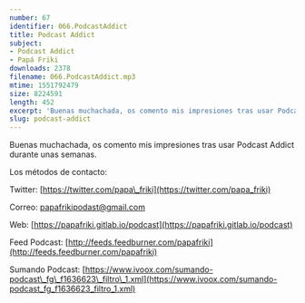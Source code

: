 ```yaml
---
number: 67
identifier: 066.PodcastAddict
title: Podcast Addict
subject:
- Podcast Addict
- Papá Friki
downloads: 2378
filename: 066.PodcastAddict.mp3
mtime: 1551792479
size: 8224591
length: 452
excerpt: 'Buenas muchachada, os comento mis impresiones tras usar Podcast Addict durante unas semanas.  '
slug: podcast-addict
---
```

Buenas muchachada, os comento mis impresiones tras usar Podcast Addict durante unas semanas.

Los métodos de contacto:

Twitter: [https://twitter.com/papa\_friki](https://twitter.com/papa_friki)

Correo: [papafrikipodast@gmail.com](https://archive.org/details/papafrikipodast@gmail.com)

Web: [https://papafriki.gitlab.io/podcast](https://papafriki.gitlab.io/podcast)

Feed Podcast: [http://feeds.feedburner.com/papafriki](http://feeds.feedburner.com/papafriki)

Sumando Podcast: [https://www.ivoox.com/sumando-podcast\_fg\_f1636623\_filtro\_1.xml](https://www.ivoox.com/sumando-podcast_fg_f1636623_filtro_1.xml)